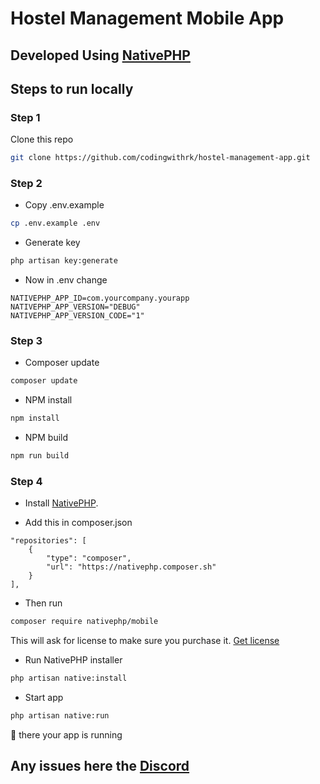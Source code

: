# Hostel Management Mobile App

## Developed Using [NativePHP](https://nativephp.com/)

## Steps to run locally

### Step 1

Clone this repo

```bash 
git clone https://github.com/codingwithrk/hostel-management-app.git
```

### Step 2

- Copy .env.example

```bash
cp .env.example .env
```

- Generate key

```bash
php artisan key:generate
```

- Now in .env change

```dotenv
NATIVEPHP_APP_ID=com.yourcompany.yourapp
NATIVEPHP_APP_VERSION="DEBUG"
NATIVEPHP_APP_VERSION_CODE="1"
```

### Step 3

- Composer update

```bash
composer update
```

- NPM install

```bash
npm install
```

- NPM build

```bash
npm run build
```

### Step 4

- Install [NativePHP](https://nativephp.com/).

- Add this in composer.json

```text
"repositories": [
    {
        "type": "composer",
        "url": "https://nativephp.composer.sh"
    }
],
```

- Then run

```bash
composer require nativephp/mobile
```

This will ask for license to make sure you purchase it. [Get license](https://nativephp.com/mobile)

- Run NativePHP installer

```bash
php artisan native:install
```

- Start app

```bash
php artisan native:run
```

🎉 there your app is running

## Any issues here the [Discord](https://discord.gg/X62tWNStZK)